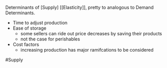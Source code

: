 Determinants of [Supply] [[Elasticity]], pretty to analogous to Demand Determinants.

- Time to adjust production
- Ease of storage
	- some sellers can ride out price decreases by saving their products
	- not the case for perishables
- Cost factors
	- increasing production has major ramifcations  to be considered

#Supply 